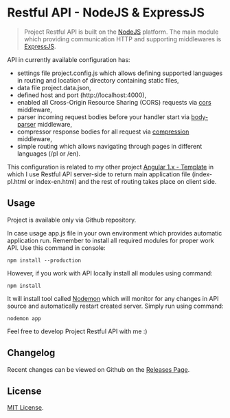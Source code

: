 # Restful API - NodeJS & ExpressJS

> Project Restful API is built on the <a href="https://nodejs.org/en/" target="_blank" rel="help">NodeJS</a> platform. The main module which providing communication HTTP and supporting middlewares is <a href="https://expressjs.com/" target="_blank" rel="help">ExpressJS</a>.

API in currently available configuration has:
- settings file project.config.js which allows defining supported languages in routing and location of directory containing static files,
- data file project.data.json,
- defined host and port (http://localhost:4000),
- enabled all Cross-Origin Resource Sharing (CORS) requests via <a href="https://github.com/expressjs/cors#cors" target="_blank" rel="help">cors</a> middleware,
- parser incoming request bodies before your handler start via <a href="https://github.com/expressjs/body-parser#body-parser" target="_blank" rel="help">body-parser</a> middleware,
- compressor response bodies for all request via <a href="https://github.com/expressjs/compression#compression" target="_blank" rel="help">compression</a> middleware,
- simple routing which allows navigating through pages in different languages (/pl or /en).

This configuration is related to my other project <a href="https://github.com/mateuszarchicinski/Angular1.x-Template" target="_blank" rel="help">Angular 1.x - Template</a> in which I use Restful API server-side to return main application file (index-pl.html or index-en.html) and the rest of routing takes place on client side.

## Usage
Project is available only via Github repository.

In case usage app.js file in your own environment which provides automatic application run. Remember to install all required modules for proper work API. Use this command in console:
```
npm install --production
```

However, if you work with API locally install all modules using command:
```
npm install
```

It will install tool called <a href="https://nodemon.io/" target="_blank" rel="help">Nodemon</a> which will monitor for any changes in API source and automatically restart created server. Simply run using command:
```
nodemon app
```

Feel free to develop Project Restful API with me :)

## Changelog
Recent changes can be viewed on Github on the <a href="https://github.com/mateuszarchicinski/Restful-API--NodeJS-ExpressJS/releases" target="_blank" rel="help">Releases Page</a>.

## License
<a href="https://github.com/mateuszarchicinski/Restful-API--NodeJS-ExpressJS/blob/master/LICENSE" target="_blank" rel="help">MIT License</a>.